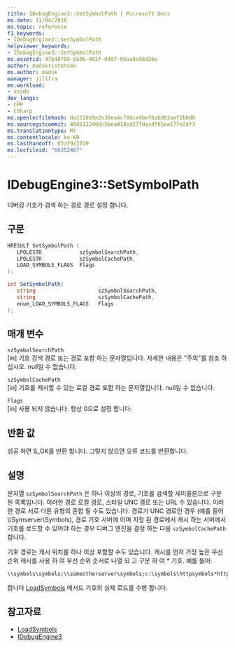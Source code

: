```yaml
---
title: IDebugEngine3::SetSymbolPath | Microsoft Docs
ms.date: 11/04/2016
ms.topic: reference
f1_keywords:
- IDebugEngine3::SetSymbolPath
helpviewer_keywords:
- IDebugEngine3::SetSymbolPath
ms.assetid: 47b48f84-8a96-401f-84df-0baa8a96d26e
author: madskristensen
ms.author: madsk
manager: jillfra
ms.workload:
- vssdk
dev_langs:
- CPP
- CSharp
ms.openlocfilehash: da2318e9e2e30ea4cf0dce4bef6abd03aef2b0d0
ms.sourcegitcommit: 40d612240dc5bea418cd27fdacdf85ea177e2df3
ms.translationtype: MT
ms.contentlocale: ko-KR
ms.lasthandoff: 05/29/2019
ms.locfileid: "66352467"
---
```

# <a name="idebugengine3setsymbolpath"></a>IDebugEngine3::SetSymbolPath
디버깅 기호가 검색 하는 경로 경로 설정 합니다.

## <a name="syntax"></a>구문

```cpp
HRESULT SetSymbolPath (
   LPOLESTR            szSymbolSearchPath,
   LPOLESTR            szSymbolCachePath,
   LOAD_SYMBOLS_FLAGS  Flags
);
```

```csharp
int SetSymbolPath(
   string                    szSymbolSearchPath,
   string                    szSymbolCachePath,
   enum_LOAD_SYMBOLS_FLAGS   Flags
);
```

## <a name="parameters"></a>매개 변수

`szSymbolSearchPath`\
[in] 기호 검색 경로 또는 경로 포함 하는 문자열입니다. 자세한 내용은 "주의"를 참조 하십시오. null일 수 없습니다.

`szSymbolCachePath`\
[in] 기호를 캐시할 수 있는 로컬 경로 포함 하는 문자열입니다. null일 수 없습니다.

`Flags`\
[in] 사용 되지 않습니다. 항상 0으로 설정 합니다.

## <a name="return-value"></a>반환 값
 성공 하면 S_OK를 반환 합니다. 그렇지 않으면 오류 코드를 반환합니다.

## <a name="remarks"></a>설명
 문자열 `szSymbolSearchPath` 은 하나 이상의 경로, 기호를 검색할 세미콜론으로 구분 된 목록입니다. 이러한 경로 로컬 경로, 스타일 UNC 경로 또는 URL 수 있습니다. 이러한 경로 서로 다른 유형의 혼합 될 수도 있습니다. 경로가 UNC 경로인 경우 (예를 들어 \\\Symserver\Symbols), 경로 기호 서버에 이며 지정 된 경로에서 캐시 하는 서버에서 기호를 로드할 수 있어야 하는 경우 디버그 엔진을 결정 하는 다음 `szSymbolCachePath`합니다.

 기호 경로는 캐시 위치를 하나 이상 포함할 수도 있습니다. 캐시를 먼저 가장 높은 우선 순위 캐시를 사용 하 여 우선 순위 순서로 나열 되 고 구분 하 여 * 기호. 예를 들어:

```
\\symbols\symbols;\\someotherserver\symbols;c:\symbols\httpsymbols*http://msdl.microsoft.com
```

 합니다 [LoadSymbols](../../../extensibility/debugger/reference/idebugengine3-loadsymbols.md) 메서드 기호의 실제 로드를 수행 합니다.

## <a name="see-also"></a>참고자료
- [LoadSymbols](../../../extensibility/debugger/reference/idebugengine3-loadsymbols.md)
- [IDebugEngine3](../../../extensibility/debugger/reference/idebugengine3.md)